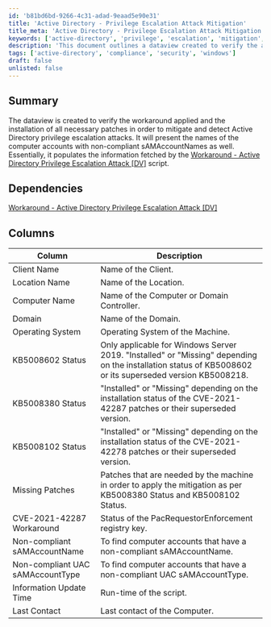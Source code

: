```yaml
---
id: 'b81bd6bd-9266-4c31-adad-9eaad5e90e31'
title: 'Active Directory - Privilege Escalation Attack Mitigation'
title_meta: 'Active Directory - Privilege Escalation Attack Mitigation'
keywords: ['active-directory', 'privilege', 'escalation', 'mitigation', 'patches', 'compliance']
description: 'This document outlines a dataview created to verify the applied workaround and installation of necessary patches to mitigate and detect Active Directory privilege escalation attacks. It provides a comprehensive overview of computer accounts with non-compliant sAMAccountNames and details about patch statuses.'
tags: ['active-directory', 'compliance', 'security', 'windows']
draft: false
unlisted: false
---
```


## Summary

The dataview is created to verify the workaround applied and the installation of all necessary patches in order to mitigate and detect Active Directory privilege escalation attacks. It will present the names of the computer accounts with non-compliant sAMAccountNames as well. Essentially, it populates the information fetched by the [Workaround - Active Directory Privilege Escalation Attack [DV]](<../scripts/Active Directory - Privilege Escalation Attack Mitigation.md>) script.

## Dependencies

[Workaround - Active Directory Privilege Escalation Attack [DV]](<../scripts/Active Directory - Privilege Escalation Attack Mitigation.md>)

## Columns

| Column                              | Description                                                                                                                                       |
|-------------------------------------|---------------------------------------------------------------------------------------------------------------------------------------------------|
| Client Name                         | Name of the Client.                                                                                                                             |
| Location Name                       | Name of the Location.                                                                                                                           |
| Computer Name                       | Name of the Computer or Domain Controller.                                                                                                      |
| Domain                              | Name of the Domain.                                                                                                                             |
| Operating System                    | Operating System of the Machine.                                                                                                                |
| KB5008602 Status                    | Only applicable for Windows Server 2019. "Installed" or "Missing" depending on the installation status of KB5008602 or its superseded version KB5008218. |
| KB5008380 Status                    | "Installed" or "Missing" depending on the installation status of the CVE-2021-42287 patches or their superseded version.                      |
| KB5008102 Status                    | "Installed" or "Missing" depending on the installation status of the CVE-2021-42278 patches or their superseded version.                      |
| Missing Patches                     | Patches that are needed by the machine in order to apply the mitigation as per KB5008380 Status and KB5008102 Status.                          |
| CVE-2021-42287 Workaround           | Status of the PacRequestorEnforcement registry key.                                                                                            |
| Non-compliant sAMAccountName       | To find computer accounts that have a non-compliant sAMAccountName.                                                                            |
| Non-compliant UAC sAMAccountType   | To find computer accounts that have a non-compliant UAC sAMAccountType.                                                                        |
| Information Update Time             | Run-time of the script.                                                                                                                         |
| Last Contact                        | Last contact of the Computer.                                                                                                                   |





